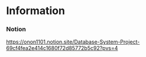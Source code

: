 # Information

### **Notion**
https://onon1101.notion.site/Database-System-Project-69cf4fea2e414c1680f72d85772b5c92?pvs=4
